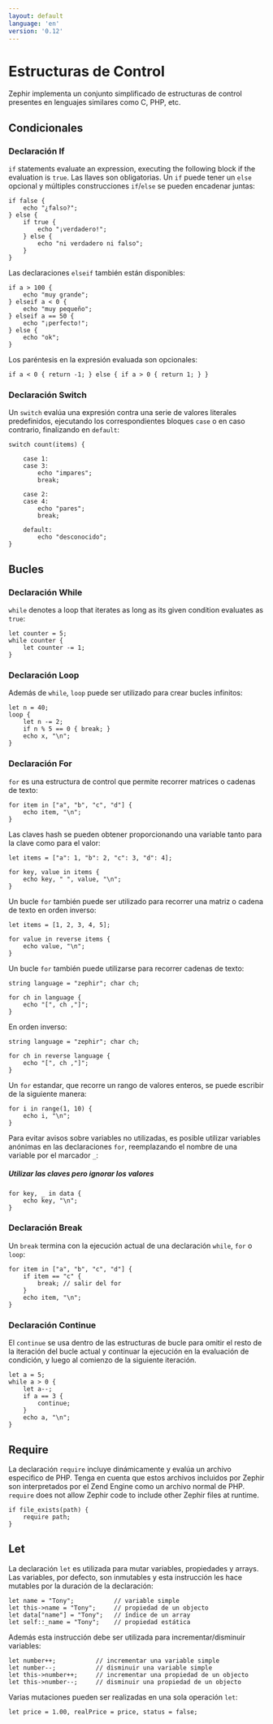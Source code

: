 ```yaml
---
layout: default
language: 'en'
version: '0.12'
---
```


# Estructuras de Control

Zephir implementa un conjunto simplificado de estructuras de control presentes en lenguajes similares como C, PHP, etc.

<a name='conditionals'></a>

## Condicionales

<a name='conditionals-if'></a>

### Declaración If

`if` statements evaluate an expression, executing the following block if the evaluation is `true`. Las llaves son obligatorias. Un `if` puede tener un `else` opcional y múltiples construcciones `if`/`else` se pueden encadenar juntas:

```zephir
if false {
    echo "¿falso?";
} else {
    if true {
        echo "¡verdadero!";
    } else {
        echo "ni verdadero ni falso";
    }
}
```

Las declaraciones `elseif` también están disponibles:

```zephir
if a > 100 {
    echo "muy grande";
} elseif a < 0 {
    echo "muy pequeño";
} elseif a == 50 {
    echo "¡perfecto!";
} else {
    echo "ok";
}
```

Los paréntesis en la expresión evaluada son opcionales:

```zephir
if a < 0 { return -1; } else { if a > 0 { return 1; } }
```

<a name='conditionals-switch'></a>

### Declaración Switch

Un `switch` evalúa una expresión contra una serie de valores literales predefinidos, ejecutando los correspondientes bloques `case` o en caso contrario, finalizando en `default`:

```zephir
switch count(items) {

    case 1:
    case 3:
        echo "impares";
        break;

    case 2:
    case 4:
        echo "pares";
        break;

    default:
        echo "desconocido";
}
```

<a name='loops'></a>

## Bucles

<a name='loops-while'></a>

### Declaración While

`while` denotes a loop that iterates as long as its given condition evaluates as `true`:

```zephir
let counter = 5;
while counter {
    let counter -= 1;
}
```

<a name='loops-loop'></a>

### Declaración Loop

Además de `while`, `loop` puede ser utilizado para crear bucles infinitos:

```zephir
let n = 40;
loop {
    let n -= 2;
    if n % 5 == 0 { break; }
    echo x, "\n";
}
```

<a name='loops-for'></a>

### Declaración For

`for` es una estructura de control que permite recorrer matrices o cadenas de texto:

```zephir
for item in ["a", "b", "c", "d"] {
    echo item, "\n";
}
```

Las claves hash se pueden obtener proporcionando una variable tanto para la clave como para el valor:

```zephir
let items = ["a": 1, "b": 2, "c": 3, "d": 4];

for key, value in items {
    echo key, " ", value, "\n";
}
```

Un bucle `for` también puede ser utilizado para recorrer una matriz o cadena de texto en orden inverso:

```zephir
let items = [1, 2, 3, 4, 5];

for value in reverse items {
    echo value, "\n";
}
```

Un bucle `for` también puede utilizarse para recorrer cadenas de texto:

```zephir
string language = "zephir"; char ch;

for ch in language {
    echo "[", ch ,"]";
}
```

En orden inverso:

```zephir
string language = "zephir"; char ch;

for ch in reverse language {
    echo "[", ch ,"]";
}
```

Un `for` estandar, que recorre un rango de valores enteros, se puede escribir de la siguiente manera:

```zephir
for i in range(1, 10) {
    echo i, "\n";
}
```

Para evitar avisos sobre variables no utilizadas, es posible utilizar variables anónimas en las declaraciones `for`, reemplazando el nombre de una variable por el marcador `_`:

##### Utilizar las claves pero ignorar los valores

```zephir
for key, _ in data {
    echo key, "\n";
}
```

<a name='loops-break'></a>

### Declaración Break

Un `break` termina con la ejecución actual de una declaración `while`, `for` o `loop`:

```zephir
for item in ["a", "b", "c", "d"] {
    if item == "c" {
        break; // salir del for
    }
    echo item, "\n";
}
```

<a name='loops-continue'></a>

### Declaración Continue

El `continue` se usa dentro de las estructuras de bucle para omitir el resto de la iteración del bucle actual y continuar la ejecución en la evaluación de condición, y luego al comienzo de la siguiente iteración.

```zephir
let a = 5;
while a > 0 {
    let a--;
    if a == 3 {
        continue;
    }
    echo a, "\n";
}
```

<a name='require'></a>

## Require

La declaración `require` incluye dinámicamente y evalúa un archivo especifico de PHP. Tenga en cuenta que estos archivos incluidos por Zephir son interpretados por el Zend Engine como un archivo normal de PHP. `require` does not allow Zephir code to include other Zephir files at runtime.

```zephir
if file_exists(path) {
    require path;
}
```

<a name='let'></a>

## Let

La declaración `let` es utilizada para mutar variables, propiedades y arrays. Las variables, por defecto, son inmutables y esta instrucción les hace mutables por la duración de la declaración:

```zephir
let name = "Tony";           // variable simple
let this->name = "Tony";     // propiedad de un objecto
let data["name"] = "Tony";   // índice de un array
let self::_name = "Tony";    // propiedad estática
```

Además esta instrucción debe ser utilizada para incrementar/disminuir variables:

```zephir
let number++;           // incrementar una variable simple
let number--;           // disminuir una variable simple
let this->number++;     // incrementar una propiedad de un objecto
let this->number--;     // disminuir una propiedad de un objecto
```

Varias mutaciones pueden ser realizadas en una sola operación `let`:

```zephir
let price = 1.00, realPrice = price, status = false;
```